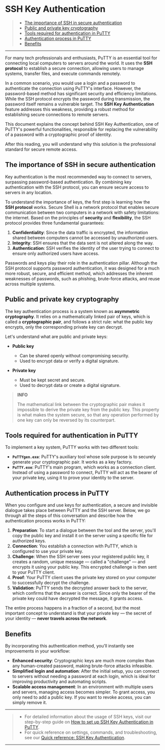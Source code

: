 # SSH Key Authentication

> * [The importance of SSH in secure authentication](#the-importance-of-ssh-in-secure-authentication)
> * [Public and private key cryptography](#public-and-private-key-cryptography)
> * [Tools required for authentication in PuTTY](#tools-required-for-authentication-in-putty)
> * [Authentication process in PuTTY](#authentication-process-in-putty)
> * [Benefits](#benefits)

---

For many tech professionals and enthusiasts, PuTTY is an essential tool for connecting local computers to servers around the world. It uses the **SSH protocol** to establish a secure connection, allowing users to manage systems, transfer files, and execute commands remotely. 

In a common scenario, you would use a login and a password to authenticate the connection using PuTTY's interface. However, the password-based method has significant security and efficiency limitations. While the SSH protocol encrypts the password during transmission, the password itself remains a vulnerable target. The **SSH Key Authentication** feature addresses this weakness, providing a robust method for establishing secure connections to remote servers.

This document explains the concept behind SSH Key Authentication, one of PuTTY's powerful functionalities, responsible for replacing the vulnerability of a password with a cryptographic proof of identity. 

After this reading, you will understand why this solution is the professional standard for secure remote access.

## The importance of SSH in secure authentication

Key authentication is the most recommended way to connect to servers, surpassing password-based authentication. By combining key authentication with the SSH protocol, you can ensure secure access to servers in any location. 

To understand the importance of keys, the first step is learning how the **SSH protocol** works. Secure Shell is a network protocol that enables secure communication between two computers in a network with safety limitations: the internet. Based on the principles of **security** and **flexibility**, the SSH protocol provides three fundamental guarantees:

1. **Confidentiality**: Since the data traffic is encrypted, the information shared between computers cannot be accessed by unauthorized users.
2. **Integrity**: SSH ensures that the data sent is not altered along the way.
3. **Authentication**: SSH verifies the identity of the user trying to connect to ensure only authorized users have access.

Passwords and keys play their role in the authentication pillar. Although the SSH protocol supports password authentication, it was designed for a much more robust, secure, and efficient method, which addresses the inherent weaknesses of passwords, such as phishing, brute-force attacks, and reuse across multiple systems.

## Public and private key cryptography

The key authentication process is a system known as **asymmetric cryptography**. It relies on a mathematically linked pair of keys, which is called a **cryptographic pair**, and follows a strict rule: what the public key encrypts, only the corresponding private key can decrypt.

Let's understand what are public and private keys:

* **Public key**
  * Can be shared openly without compromising security.
  * Used to encrypt data or verify a digital signature.

* **Private key** 
  * Must be kept secret and secure.
  * Used to decrypt data or create a digital signature.

> **INFO**
> 
> The mathematical link between the cryptographic pair makes it impossible to derive the private key from the public key. This property is what makes the system secure, so that any operation performed by one key can only be reversed by its counterpart.

## Tools required for authentication in PuTTY

To implement a key system, PuTTY works with two different tools:

* **`PuTTYgen.exe`**: PuTTY's auxiliary tool whose sole purpose is to securely generate your cryptographic pair. It works as a key factory.
* **`PuTTY.exe`**: PuTTY's main program, which works as a connection client. Instead of using a password to connect, PuTTY will act as the bearer of your private key, using it to prove your identity to the server.

## Authentication process in PuTTY

When you configure and use keys for authentication, a secure and invisible dialogue takes place between PuTTY and the SSH server. Below, we go through all the steps of this conversation and describe how the authentication process works in PuTTY:

1. **Preparation**: To start a dialogue between the tool and the server, you'll copy the public key and install it on the server using a specific file for authorized keys.
2. **Connection**: You establish a connection with PuTTY, which is configured to use your private key.
3. **Challenge**: When the SSH server sees your registered public key, it creates a random, unique message — called a "challenge" — and encrypts it using your public key. This encrypted challenge is then sent to your PuTTY client.
4. **Proof**: Your PuTTY client uses the private key stored on your computer to successfully decrypt the challenge.
5. **Validation**: PuTTY sends the decrypted answer back to the server, which confirms that the answer is correct. Since only the bearer of the private key could have decrypted the message, it grants access.

The entire process happens in a fraction of a second, but the most important concept to understand is that your private key — the secret of your identity — **never travels across the network**.

## Benefits

By incorporating this authentication method, you’ll instantly see improvements in your workflow:

* **Enhanced security**: Cryptographic keys are much more complex than any human-created password, making brute-force attacks infeasible.
* **Simplified login and automation**: After the initial setup, you can connect to servers without needing a password at each login, which is ideal for improving productivity and automating scripts.
* **Scalable access management**: In an environment with multiple users and servers, managing access becomes simpler. To grant access, you only need to add a public key. If you want to revoke access, you can simply remove it.

---

> * For detailed information about the usage of SSH keys, visit our step-by-step guide on [How to set up SSH Key Authentication in PuTTY](tutorial.md).
> * For quick reference on settings, commands, and troubleshooting, see our [Quick reference: SSH Key Authentication](reference.md).

---


